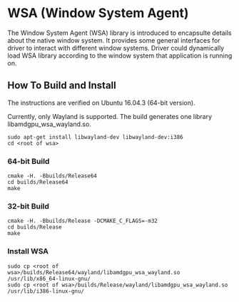 # WSA (Window System Agent)
The Window System Agent (WSA) library is introduced to encapsulte details about the native window system. It provides some general interfaces for driver to interact with different window systems.
Driver could dynamically load WSA library according to the window system that application is running on.


## How To Build and Install
The instructions are verified on Ubuntu 16.04.3 (64-bit version).

Currently, only Wayland is supported. The build generates one library libamdgpu_wsa_wayland.so.

```
sudo apt-get install libwayland-dev libwayland-dev:i386
cd <root of wsa>
```
### 64-bit Build
```
cmake -H. -Bbuilds/Release64
cd builds/Release64
make
```
### 32-bit Build
```
cmake -H. -Bbuilds/Release -DCMAKE_C_FLAGS=-m32
cd builds/Release
make
```
### Install WSA
```
sudo cp <root of wsa>/builds/Release64/wayland/libamdgpu_wsa_wayland.so /usr/lib/x86_64-linux-gnu/
sudo cp <root of wsa>/builds/Release/wayland/libamdgpu_wsa_wayland.so /usr/lib/i386-linux-gnu/
```


